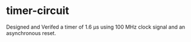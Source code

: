 # timer-circuit
Designed and Verifed a timer of 1.6 µs using 100 MHz clock  signal and an asynchronous reset.
